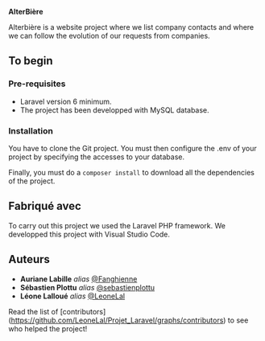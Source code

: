 **AlterBière**

Alterbière is a website project where we list company contacts and where we can follow the evolution of our requests from companies.

## To begin
### Pre-requisites

- Laravel version 6 minimum.
- The project has been developped with MySQL database.

### Installation
You have to clone the Git project.
You must then configure the .env of your project by specifying the accesses to your database.

Finally, you must do a  ```composer install```  to download all the dependencies of the project.

## Fabriqué avec


To carry out this project we used the Laravel PHP framework.
We developped this project with Visual Studio Code.

## Auteurs


- **Auriane Labille**  _alias_  [@Fanghienne](https://github.com/Fanghienne)
- **Sébastien Plottu**  _alias_  [@sebastienplottu](https://github.com/sebastienplottu)
- **Léone Lalloué**  _alias_  [@LeoneLal](https://github.com/LeoneLal)

Read the list of [contributors] (https://github.com/LeoneLal/Projet_Laravel/graphs/contributors) to see who helped the project!
